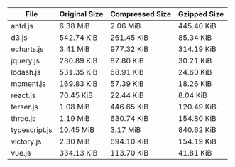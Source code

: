 | File | Original Size | Compressed Size | Gzipped Size |
| --- | --- | --- | --- |
| antd.js | 6.38 MiB | 2.06 MiB | 445.40 KiB |
| d3.js | 542.74 KiB | 261.45 KiB | 85.34 KiB |
| echarts.js | 3.41 MiB | 977.32 KiB | 314.19 KiB |
| jquery.js | 280.89 KiB | 87.80 KiB | 30.21 KiB |
| lodash.js | 531.35 KiB | 68.91 KiB | 24.60 KiB |
| moment.js | 169.83 KiB | 57.39 KiB | 18.26 KiB |
| react.js | 70.45 KiB | 22.44 KiB | 8.04 KiB |
| terser.js | 1.08 MiB | 446.65 KiB | 120.49 KiB |
| three.js | 1.19 MiB | 630.74 KiB | 154.80 KiB |
| typescript.js | 10.45 MiB | 3.17 MiB | 840.62 KiB |
| victory.js | 2.30 MiB | 694.10 KiB | 154.19 KiB |
| vue.js | 334.13 KiB | 113.70 KiB | 41.81 KiB |

